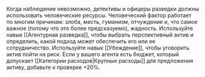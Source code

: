 Когда наблюдение невозможно, детективы и офицеры разведки должны использовать человеческие ресурсы. Человеческий фактор работает по многим причинам: злоба, месть, гуманизм, отчуждение и, что самое важное (потому что это более предсказуемо), жадность. Используйте навык [[Агентурная разведка]], чтобы выбрать перспективный актив и определить, какой подход может обеспечить его или ее сотрудничество. Используйте навык [[Убеждение]], чтобы уговорить актив пойти на риск. Если у вашего агента есть бюджет, который допускает [[Категории расходов|Крупные расходы]] для предложения активу, добавьте к проверке +20%.